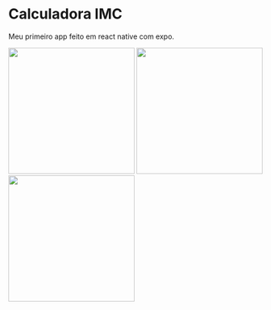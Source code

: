# Calculadora IMC

Meu primeiro app feito em react native com expo.

<img src="https://user-images.githubusercontent.com/55417566/128098060-726bad22-d7e9-4cbe-8e92-4eee47888e59.jpeg" width="250"> <img src="https://user-images.githubusercontent.com/55417566/128098337-a740cf59-ba13-413b-8320-0d5f122779f9.jpeg" width="250"> <img src="https://user-images.githubusercontent.com/55417566/128098422-7f9e01a9-01a7-4747-8ab4-fe13846b92ba.jpeg" width="250">
